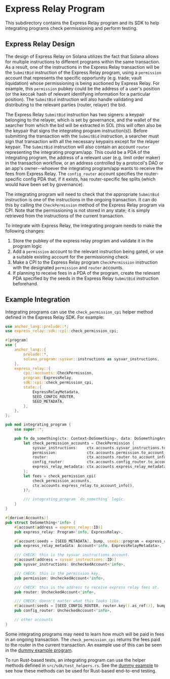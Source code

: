 # Express Relay Program

This subdirectory contains the Express Relay program and its SDK to help integrating programs check permissioning and perform testing.

## Express Relay Design

The design of Express Relay on Solana utilizes the fact that Solana allows for multiple instructions to different programs within the same transaction. As a result, one of the instructions in the Express Relay transaction will be the `SubmitBid` instruction of the Express Relay program, using a `permission` account that represents the specific opportunity (e.g. trade; vault liquidation) whose permissioning is being auctioned by Express Relay. For example, this `permission` pubkey could be the address of a user's position (or the keccak hash of relevant identifying information for a particular position). The `SubmitBid` instruction will also handle validating and distributing to the relevant parties (router, relayer) the bid.

The Express Relay `SubmitBid` instruction has two signers: a keypair belonging to the relayer, which is set by governance, and the wallet of the searcher from which the bid will be extracted in SOL (this will often also be the keypair that signs the integrating program instruction(s)). Before submitting the transaction with the `SubmitBid` instruction, a searcher must sign that transaction with all the necessary keypairs except for the relayer keypair. The `SubmitBid` instruction will also contain an account `router` representing the integrating program/app. This could be a PDA of the integrating program, the address of a relevant user (e.g. limit order maker) in the transaction workflow, or an address controlled by a protocol's DAO or an app's owner--whoever the integrating program/app wants to receive the fees from Express Relay. The `config_router` account specifies the router-specific config PDA that, if it exists, has router-specific fee splits (which would have been set by governance).

The integrating program will need to check that the appropriate `SubmitBid` instruction is one of the instructions in the ongoing transaction. It can do this by calling the `CheckPermission` method of the Express Relay program via CPI. Note that the permissioning is not stored in any state; it is simply retrieved from the instructions of the current transaction.

To integrate with Express Relay, the integrating program needs to make the following changes:

1. Store the pubkey of the express relay program and validate it in the program logic
2. Add a `permission` account to the relevant instruction being gated, or use a suitable existing account for the permissioning check.
3. Make a CPI to the Express Relay program `CheckPermission` instruction with the designated `permission` and `router` accounts.
4. If planning to receive fees in a PDA of the program, create the relevant PDA specified by the seeds in the Express Relay `SubmitBid` instruction beforehand.

## Example Integration

Integrating programs can use the `check_permission_cpi` helper method defined in the Express Relay SDK. For example:

```rust
use anchor_lang::prelude::*;
use express_relay::sdk::cpi::check_permission_cpi;

#[program]
use {
    anchor_lang::{
        prelude::*,
        solana_program::sysvar::instructions as sysvar_instructions,
    },
    express_relay::{
        cpi::accounts::CheckPermission,
        program::ExpressRelay,
        sdk::cpi::check_permission_cpi,
        state::{
            ExpressRelayMetadata,
            SEED_CONFIG_ROUTER,
            SEED_METADATA,
        },
    },
};

pub mod integrating_program {
    use super::*;

    pub fn do_something(ctx: Context<DoSomething>, data: DoSomethingArgs) -> Result<()> {
        let check_permission_accounts = CheckPermission {
            sysvar_instructions:    ctx.accounts.sysvar_instructions.to_account_info(),
            permission:             ctx.accounts.permission.to_account_info(),
            router:                 ctx.accounts.router.to_account_info(),
            config_router:          ctx.accounts.config_router.to_account_info(),
            express_relay_metadata: ctx.accounts.express_relay_metadata.to_account_info(),
        };
        let fees = check_permission_cpi(
            check_permission_accounts,
            ctx.accounts.express_relay.to_account_info(),
        )?;

        /// integrating_program `do_something` logic.
    }
}

#[derive(Accounts)]
pub struct DoSomething<'info> {
    #[account(address = express_relay::ID)]
    pub express_relay: Program<'info, ExpressRelay>,

    #[account(seeds = [SEED_METADATA], bump, seeds::program = express_relay.key())]
    pub express_relay_metadata: Account<'info, ExpressRelayMetadata>,

    /// CHECK: this is the sysvar instructions account.
    #[account(address = sysvar_instructions::ID)]
    pub sysvar_instructions: UncheckedAccount<'info>,

    /// CHECK: this is the permission key.
    pub permission: UncheckedAccount<'info>,

    /// CHECK: this is the address to receive express relay fees at.
    pub router: UncheckedAccount<'info>,

    /// CHECK: doesn't matter what this looks like.
    #[account(seeds = [SEED_CONFIG_ROUTER, router.key().as_ref()], bump, seeds::program = express_relay.key())]
    pub config_router: UncheckedAccount<'info>,

    // other accounts
}
```

Some integrating programs may need to learn how much will be paid in fees in an ongoing transaction. The `check_permission_cpi` returns the fees paid to the router in the current transaction. An example use of this can be seen in the [dummy example program](https://github.com/pyth-network/per/tree/main/contracts/svm/programs/dummy).

To run Rust-based tests, an integrating program can use the helper methods defined in `src/sdk/test_helpers.rs`. See the [dummy example](https://github.com/pyth-network/per/tree/main/contracts/svm/programs/dummy) to see how these methods can be used for Rust-based end-to-end testing.
